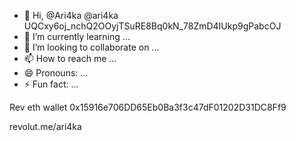 - 👋 Hi, @Ari4ka @ari4ka
UQCxy6oj_nchQ2OOyjTSuRE8Bq0kN_78ZmD4IUkp9gPabcOJ
- 🌱 I’m currently learning ...
- 💞️ I’m looking to collaborate on ...
- 📫 How to reach me ...
- 😄 Pronouns: ...
- ⚡ Fun fact: ...

 Rev eth wallet 0x15916e706DD65Eb0Ba3f3c47dF01202D31DC8Ff9

revolut.me/ari4ka